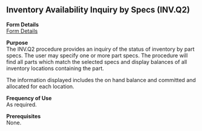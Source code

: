 ##  Inventory Availability Inquiry by Specs (INV.Q2)

<PageHeader />

**Form Details**  
[ Form Details ](INV-Q2-1/README.md)   

**Purpose**  
The INV.Q2 procedure provides an inquiry of the status of inventory by part
specs. The user may specify one or more part specs. The procedure will find
all parts which match the selected specs and display balances of all inventory
locations containing the part.  
  
The information displayed includes the on hand balance and committed and
allocated for each location.

**Frequency of Use**  
As required.

**Prerequisites**  
None.

<badge text= "Version 8.10.57" vertical="middle" />

<PageFooter />